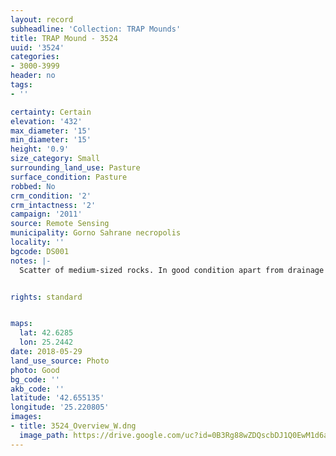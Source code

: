 ```yaml
---
layout: record
subheadline: 'Collection: TRAP Mounds'
title: TRAP Mound - 3524
uuid: '3524'
categories:
- 3000-3999
header: no
tags:
- ''

certainty: Certain
elevation: '432'
max_diameter: '15'
min_diameter: '15'
height: '0.9'
size_category: Small
surrounding_land_use: Pasture
surface_condition: Pasture
robbed: No
crm_condition: '2'
crm_intactness: '2'
campaign: '2011'
source: Remote Sensing
municipality: Gorno Sahrane necropolis
locality: ''
bgcode: DS001
notes: |-
  Scatter of medium-sized rocks. In good condition apart from drainage ditch just touching NE side. No obvious robbers' trench's.


rights: standard


maps:
  lat: 42.6285
  lon: 25.2442
date: 2018-05-29
land_use_source: Photo
photo: Good
bg_code: ''
akb_code: ''
latitude: '42.655135'
longitude: '25.220805'
images:
- title: 3524_Overview_W.dng
  image_path: https://drive.google.com/uc?id=0B3Rg88wZDQscbDJ1Q0EwM1d6alE
---
```

